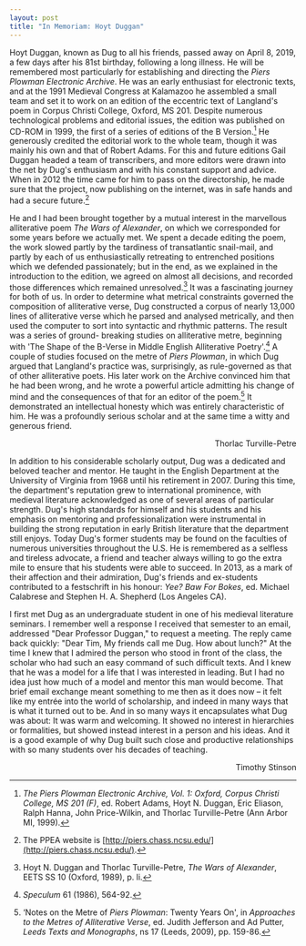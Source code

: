 ```yaml
---
layout: post
title: "In Memoriam: Hoyt Duggan"
---
```

Hoyt Duggan, known as Dug to all his friends, passed away on April 8, 2019, a few days
after his 81st birthday, following a long illness. He will be remembered most particularly for
establishing and directing the *Piers Plowman Electronic Archive*. He was an early enthusiast
for electronic texts, and at the 1991 Medieval Congress at Kalamazoo he assembled a small
team and set it to work on an edition of the eccentric text of Langland's poem in Corpus
Christi College, Oxford, MS 201. Despite numerous technological problems and editorial
issues, the edition was published on CD-ROM in 1999, the first of a series of editions of the
B Version.[^ppea-vol-1] He generously credited the editorial work to the whole team, though it was
mainly his own and that of Robert Adams. For this and future editions Gail Duggan headed a
team of transcribers, and more editors were drawn into the net by Dug's enthusiasm and with
his constant support and advice. When in 2012 the time came for him to pass on the
directorship, he made sure that the project, now publishing on the internet, was in safe hands
and had a secure future.[^ppea-website]

He and I had been brought together by a mutual interest in the marvellous alliterative poem
*The Wars of Alexander*, on which we corresponded for some years before we actually met.
We spent a decade editing the poem, the work slowed partly by the tardiness of transatlantic
snail-mail, and partly by each of us enthusiastically retreating to entrenched positions which
we defended passionately; but in the end, as we explained in the introduction to the edition,
we agreed on almost all decisions, and recorded those differences which remained
unresolved.[^wars-of-alexander] It was a fascinating journey for both of us. In order to determine what metrical
constraints governed the composition of alliterative verse, Dug constructed a corpus of nearly
13,000 lines of alliterative verse which he parsed and analysed metrically, and then used the
computer to sort into syntactic and rhythmic patterns. The result was a series of ground-
breaking studies on alliterative metre, beginning with 'The Shape of the B-Verse in Middle
English Alliterative Poetry'.[^alliterative-speculum] A couple of studies focused on the metre of *Piers Plowman*, in
which Dug argued that Langland's practice was, surprisingly, as rule-governed as that of
other alliterative poets. His later work on the Archive convinced him that he had been wrong,
and he wrote a powerful article admitting his change of mind and the consequences of that for
an editor of the poem.[^rethinking-meter] It demonstrated an intellectual honesty which was entirely
characteristic of him. He was a profoundly serious scholar and at the same time a witty and
generous friend.

<p align="right">Thorlac Turville-Petre</p>

In addition to his considerable scholarly output, Dug was a dedicated and beloved teacher and
mentor. He taught in the English Department at the University of Virginia from 1968 until his
retirement in 2007. During this time, the department's reputation grew to international
prominence, with medieval literature acknowledged as one of several areas of particular
strength. Dug's high standards for himself and his students and his emphasis on mentoring
and professionalization were instrumental in building the strong reputation in early British
literature that the department still enjoys. Today Dug's former students may be found on the
faculties of numerous universities throughout the U.S. He is remembered as a selfless and
tireless advocate, a friend and teacher always willing to go the extra mile to ensure that his
students were able to succeed. In 2013, as a mark of their affection and their admiration,
Dug's friends and ex-students contributed to a festschrift in his honour: *Yee? Baw For Bokes*,
            ed. Michael Calabrese and Stephen H. A. Shepherd (Los Angeles CA).

I first met Dug as an undergraduate student in one of his medieval literature seminars. I
remember well a response I received that semester to an email, addressed "Dear Professor
Duggan," to request a meeting. The reply came back quickly: "Dear Tim, My friends call me
Dug. How about lunch?" At the time I knew that I admired the person who stood in front of
the class, the scholar who had such an easy command of such difficult texts. And I knew that
he was a model for a life that I was interested in leading. But I had no idea just how much of
a model and mentor this man would become. That brief email exchange meant something to
me then as it does now – it felt like my entrée into the world of scholarship, and indeed in
many ways that is what it turned out to be. And in so many ways it encapsulates what Dug
was about: It was warm and welcoming. It showed no interest in hierarchies or formalities,
but showed instead interest in a person and his ideas. And it is a good example of why Dug
built such close and productive relationships with so many students over his decades of
teaching.

<p align="right">Timothy Stinson</p>

[^ppea-vol-1]: *The Piers Plowman Electronic Archive, Vol. 1: Oxford, Corpus Christi College, MS 201
    (F)*, ed. Robert Adams, Hoyt N. Duggan, Eric Eliason, Ralph Hanna, John Price-Wilkin, and
    Thorlac Turville-Petre (Ann Arbor MI, 1999).

[^ppea-website]: The PPEA website is [http://piers.chass.ncsu.edu/](http://piers.chass.ncsu.edu/).

[^wars-of-alexander]: Hoyt N. Duggan and Thorlac Turville-Petre, *The Wars of Alexander*, EETS SS 10 (Oxford,
    1989), p. li.

[^alliterative-speculum]: *Speculum* 61 (1986), 564-92.

[^rethinking-meter]: ‘Notes on the Metre of *Piers Plowman*: Twenty Years On', in *Approaches to the Metres of
    Alliterative Verse*, ed. Judith Jefferson and Ad Putter, *Leeds Texts and Monographs*, ns 17
    (Leeds, 2009), pp. 159-86.
